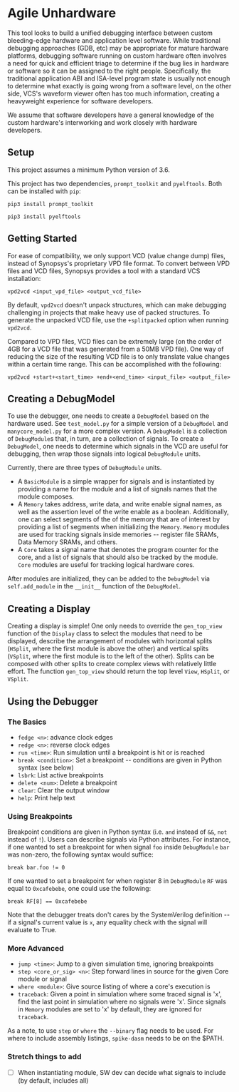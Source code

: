 # Agile Unhardware

This tool looks to build a unified debugging interface between custom
bleeding-edge hardware and application level software. While traditional
debugging approaches (GDB, etc) may be appropriate for mature hardware
platforms, debugging software running on custom hardware often involves
a need for quick and efficient triage to determine if the bug lies in
hardware or software so it can be assigned to the right people. Specifically,
the traditional application ABI and ISA-level program state is usually not
enough to determine what exactly is going wrong from a software level, on the
other side, VCS's waveform viewer often has too much information, creating
a heavyweight experience for software developers.

We assume that software developers have a general knowledge of the custom
hardware's interworking and work closely with hardware developers.


## Setup
This project assumes a minimum Python version of 3.6.

This project has two dependencies, `prompt_toolkit` and `pyelftools`. Both can
be installed with `pip`:

`pip3 install prompt_toolkit`

`pip3 install pyelftools`


## Getting Started
For ease of compatibility, we only support VCD (value change dump) files,
instead of Synopsys's proprietary VPD file format. To convert between VPD files
and VCD files, Synopsys provides a tool with a standard VCS installation:

`vpd2vcd <input_vpd_file> <output_vcd_file>`

By default, `vpd2vcd` doesn't unpack structures, which can make debugging
challenging in projects that make heavy use of packed structures. To generate
the unpacked VCD file, use the `+splitpacked` option when running `vpd2vcd`.

Compared to VPD files, VCD files can be extremely large (on the order of 4GB
for a VCD file that was generated from a 50MB VPD file). One way of reducing
the size of the resulting VCD file is to only translate value changes within a
certain time range. This can be accomplished with the following:

`vpd2vcd +start+<start_time> +end+<end_time> <input_file> <output_file>`

## Creating a DebugModel
To use the debugger, one needs to create a `DebugModel` based on the hardware
used. See `test_model.py` for a simple version of a `DebugModel` and
`manycore_model.py` for a more complex version. A `DebugModel` is a collection of
`DebugModule`s that, in turn, are a collection of signals. To create a `DebugModel`,
one needs to determine which signals in the VCD are useful for debugging, then
wrap those signals into logical `DebugModule` units.

Currently, there are three types of `DebugModule` units.
- A `BasicModule` is a simple wrapper for signals and is instantiated by
  providing a name for the module and a list of signals names that the module
  composes.
- A `Memory` takes address, write data, and write enable signal names, as well
  as the assertion level of the write enable as a boolean. Additionally, one can
  select segments of the of the memory that are of interest by providing a list
  of segments when initializing the `Memory`. `Memory` modules are used for
  tracking signals inside memories -- register file SRAMs, Data Memory SRAMs,
  and others.
- A `Core` takes a signal name that denotes the program counter for the core,
  and a list of signals that should also be tracked by the module. `Core`
  modules are useful for tracking logical hardware cores.

After modules are initialized, they can be added to the `DebugModel` via
`self.add_module` in the `__init__` function of the `DebugModel`.

## Creating a Display
Creating a display is simple! One only needs to override the `gen_top_view`
function of the `Display` class to select the modules that need to be
displayed, describe the arrangement of modules with horizontal splits
(`HSplit`, where the first module is above the other) and vertical splits (`VSplit`,
where the first module is to the left of the other). Splits can be composed
with other splits to create complex views with relatively little effort. The
function `gen_top_view` should return the top level `View`, `HSplit`, or
`VSplit`.

## Using the Debugger
### The Basics
* `fedge <n>`: advance <n> clock edges
* `redge <n>`: reverse <n> clock edges
* `run <time>`: Run simulation until a breakpoint is hit or <time> is reached
* `break <condition>`: Set a breakpoint -- conditions are given in Python syntax
  (see below)
* `lsbrk`: List active breakpoints
* `delete <num>`: Delete a breakpoint
* `clear`: Clear the output window
* `help`: Print help text

### Using Breakpoints
Breakpoint conditions are given in Python syntax (i.e. `and` instead of `&&`,
`not` instead of `!`). Users can describe signals via Python attributes. For
instance, if one wanted to set a breakpoint for when signal `foo` inside
`DebugModule` `bar` was non-zero, the following syntax would suffice:

`break bar.foo != 0`

If one wanted to set a breakpoint for when register 8 in `DebugModule` `RF` was
equal to `0xcafebebe`, one could use the following:

`break RF[8] == 0xcafebebe`

Note that the debugger treats don't cares by the SystemVerilog definition -- if
a signal's current value is `x`, any equality check with the signal will
evaluate to True.

### More Advanced
* `jump <time>`: Jump to a given simulation time, ignoring breakpoints
* `step <core_or_sig> <n>`: Step forward <n> lines in source for the given Core
  module or signal
* `where <module>`: Give source listing of where a core's execution is
* `traceback`: Given a point in simulation where some traced signal is 'x', find
  the last point in simulation where no signals were 'x'. Since signals in
  `Memory` modules are set to 'x' by default, they are ignored for `traceback`.
  
As a note, to use `step` or `where` the `--binary` flag needs to be used. For
where to include assembly listings, `spike-dasm` needs to be on the $PATH.

### Stretch things to add
- [ ] When instantiating module, SW dev can decide what signals to include
     (by default, includes all)
